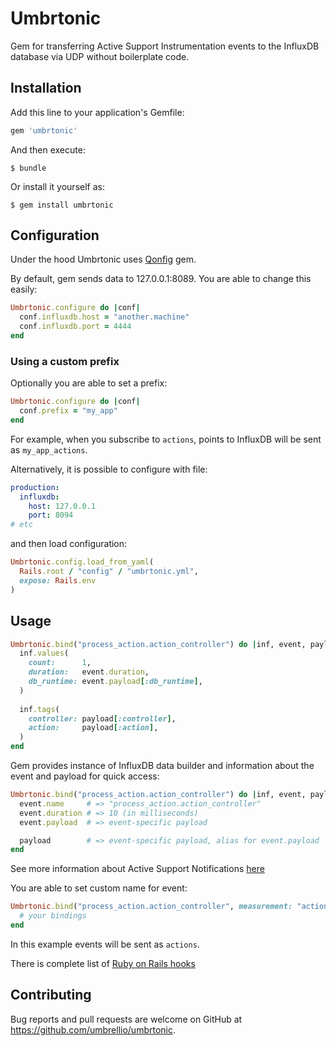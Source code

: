 # Umbrtonic

Gem for transferring Active Support Instrumentation events 
to the InfluxDB database via UDP without boilerplate code.


## Installation

Add this line to your application's Gemfile:

```ruby
gem 'umbrtonic'
```

And then execute:

    $ bundle

Or install it yourself as:

    $ gem install umbrtonic


## Configuration
Under the hood Umbrtonic uses [Qonfig](https://github.com/0exp/qonfig) gem.

By default, gem sends data to 127.0.0.1:8089. You are able to change this easily:

```ruby
Umbrtonic.configure do |conf|
  conf.influxdb.host = "another.machine"
  conf.influxdb.port = 4444
end
```


### Using a custom prefix
Optionally you are able to set a prefix:

```ruby
Umbrtonic.configure do |conf|
  conf.prefix = "my_app"
end
```

For example, when you subscribe to `actions`, 
points to InfluxDB will be sent as `my_app_actions`.

Alternatively, it is possible to configure with file:

```yaml
production:
  influxdb:
    host: 127.0.0.1
    port: 8094
# etc
```

and then load configuration:

```ruby
Umbrtonic.config.load_from_yaml(
  Rails.root / "config" / "umbrtonic.yml",
  expose: Rails.env
)
```

## Usage
```ruby
Umbrtonic.bind("process_action.action_controller") do |inf, event, payload|
  inf.values(
    count:      1, 
    duration:   event.duration, 
    db_runtime: event.payload[:db_runtime],
  )
  
  inf.tags(
    controller: payload[:controller], 
    action:     payload[:action],
  )
end
```

Gem provides instance of InfluxDB data builder
and information about the event and payload for quick access:

```ruby
Umbrtonic.bind("process_action.action_controller") do |inf, event, payload|
  event.name     # => "process_action.action_controller"
  event.duration # => 10 (in milliseconds)
  event.payload  # => event-specific payload 

  payload        # => event-specific payload, alias for event.payload 
end
```



See more information about Active Support Notifications 
[here](https://guides.rubyonrails.org/active_support_instrumentation.html)

You are able to set custom name for event:

```ruby
Umbrtonic.bind("process_action.action_controller", measurement: "actions") do |inf, event, payload|
  # your bindings
end
```

In this example events will be sent as `actions`.

There is complete list of 
[Ruby on Rails hooks](https://guides.rubyonrails.org/v5.1/active_support_instrumentation.html#rails-framework-hooks)


## Contributing

Bug reports and pull requests are welcome on GitHub 
at https://github.com/umbrellio/umbrtonic.
